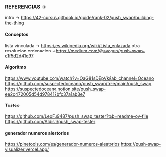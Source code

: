 ### REFERENCIAS ->
intro -> https://42-cursus.gitbook.io/guide/rank-02/push_swap/building-the-thing

#### Conceptos
lista vinculada -> https://es.wikipedia.org/wiki/Lista_enlazada
otra resolucion ordenacion ->https://medium.com/@ayogun/push-swap-c1f5d2d41e97

#### Algoritmo
https://www.youtube.com/watch?v=OaG81sDEpVk&ab_channel=Oceano
https://github.com/suspectedoceano/push_swap/tree/main/push_swap
https://suspectedoceano.notion.site/push_swap-ee2c472005d54d978412bfc37a1ab3e7

#### Testeo
https://github.com/LeoFu9487/push_swap_tester?tab=readme-ov-file
https://github.com/Aldisti/push_swap-tester

#### generador numeros aleatorios 
https://pinetools.com/es/generador-numeros-aleatorios
https://push-swap-visualizer.vercel.app/